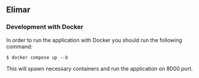 ## Elimar

### Development with Docker
In order to run the application with Docker you should run the following command:
```
$ docker compose up --b
```

This will spawn necessary containers and run the application on 8000 port.
